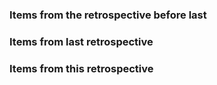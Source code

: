 ### Items from the retrospective before last


### Items from last retrospective


### Items from this retrospective
